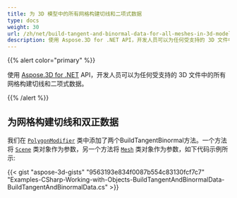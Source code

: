 ```yaml
---
title: 为 3D 模型中的所有网格构建切线和二项式数据
type: docs
weight: 30
url: /zh/net/build-tangent-and-binormal-data-for-all-meshes-in-3d-model/
description: 使用 Aspose.3D for .NET API，开发人员可以为任何受支持的 3D 文件中的所有网格构建切线和二项式数据。
---
```

{{% alert color="primary" %}}

使用 [Aspose.3D for .NET](http://products.aspose.com/3d/net) API，开发人员可以为任何受支持的 3D 文件中的所有网格构建切线和二项式数据。

{{% /alert %}}
##  **为网格构建切线和双正数据**
我们在 [`PolygonModifier`](https://reference.aspose.com/3d/net/aspose.threed.entities/polygonmodifier) 类中添加了两个BuildTangentBinormal方法。一个方法将 [`Scene`](https://reference.aspose.com/3d/net/aspose.threed/scene) 类对象作为参数，另一个方法将 [`Mesh`](https://reference.aspose.com/3d/net/aspose.threed.entities/mesh) 类对象作为参数，如下代码示例所示:

{{< gist "aspose-3d-gists" "9563193e834f0087b554c83130fcf7c7" "Examples-CSharp-Working-with-Objects-BuildTangentAndBinormalData-BuildTangentAndBinormalData.cs" >}}
